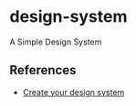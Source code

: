 # design-system
A Simple Design System

## References

* [Create your design system](https://medium.com/codyhouse/create-your-design-system-part-1-typography-7c630d9092bd)
